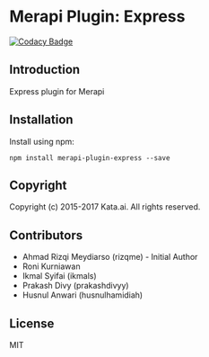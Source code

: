 # Merapi Plugin: Express

[![Codacy Badge](https://api.codacy.com/project/badge/Grade/9fd74407da654907994f23ff60458858)](https://www.codacy.com/app/kata-ai/merapi-plugin-express?utm_source=github.com&utm_medium=referral&utm_content=kata-ai/merapi-plugin-express&utm_campaign=badger)

## Introduction
Express plugin for Merapi

## Installation
Install using npm:
```
npm install merapi-plugin-express --save
```

## Copyright
Copyright (c) 2015-2017 Kata.ai. All rights reserved.

## Contributors
- Ahmad Rizqi Meydiarso (rizqme) - Initial Author
- Roni Kurniawan
- Ikmal Syifai (ikmals)
- Prakash Divy (prakashdivyy)
- Husnul Anwari (husnulhamidiah)

## License
MIT